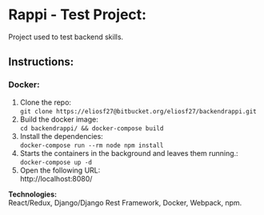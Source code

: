 # Rappi - Test Project:
Project used to test backend skills.

## Instructions:

### Docker:  
1. Clone the repo:  
   `git clone https://eliosf27@bitbucket.org/eliosf27/backendrappi.git`
2. Build the docker image:  
   `cd backendrappi/ && docker-compose build`
3. Install the dependencies:  
   `docker-compose run --rm node npm install`  
4. Starts the containers in the background and leaves them running.:  
   `docker-compose up -d`  
5. Open the following URL:   
   http://localhost:8080/   

**Technologies:**  
   React/Redux, Django/Django Rest Framework, Docker, Webpack, npm.
